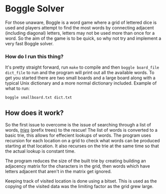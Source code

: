 # Boggle Solver

For those unaware, Boggle is a word game where a grid of lettered dice is used and players attempt to find the most words by connecting adjacent (including diagonal) letters, letters may not be used more than once for a word. So the aim of the game is to be quick, so why not try and implement a very fast Boggle solver. 

### How do I run this thing?
It's pretty straight forward, run `make` to compile and then `boggle board_file dict_file` to run and the program will print out all the available words. To get you started there are two small boards and a large board along with a typical Unix dictionary and a more normal dictionary included. Example of what to run:
```
boggle smallboard.txt dict.txt
```

## How does it work?
So the first issue to overcome is the issue of searching through a list of words, [*tries*](https://en.wikipedia.org/wiki/Trie) (prefix trees) to the rescue! The list of words is converted to a basic trie, this allows for effecient lookups of words. The program uses recursion for each location on a grid to check what words can be produced starting at that location. It also recurses on the trie at the same time so that the actual lookup is constant time.

The program reduces the size of the built trie by creating building an adjacency matrix for the characters in the grid, then words which have letters adjacent that aren't in the matrix get ignored.

Keeping track of visited location is done using a bitset. This is used as the copying of the visited data was the limiting factor as the grid grew large.
